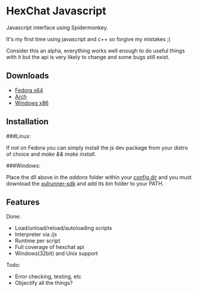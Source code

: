 HexChat Javascript
==================

Javascript interface using Spidermonkey.

It's my first time using javascript and c++ so forgive my mistakes ;)

Consider this an alpha, everything works well enough to do useful things with it
but the api is very likely to change and some bugs still exist.


Downloads
---------

- [Fedora x64](http://dl.tingping.se/fedora/x86_64/hexchat-javascript-0.1-1.fc19.x86_64.rpm)
- [Arch](https://aur.archlinux.org/packages/hexchat-javascript-git/)
- [Windows x86](http://dl.tingping.se/hexchat-javascript/win32/hexchat-javascript.dll)


Installation
------------

###Linux:

If not on Fedora you can simply install the js dev package from your distro of choice and *make && make install*.

###Windows:

Place the dll above in the *addons* folder within your [config dir](http://docs.hexchat.org/en/latest/settings.html#config-files)
and you must download the [xulrunner-sdk](https://ftp.mozilla.org/pub/mozilla.org/xulrunner/releases/10.0.4esr/sdk/xulrunner-10.0.4esr.en-US.win32.sdk.zip)
and add its *bin* folder to your PATH.


Features
--------

Done:

- Load/unload/reload/autoloading scripts
- Interpreter via */js*
- Runtime per script
- Full coverage of hexchat api
- Windows(32bit) and Unix support

Todo:

- Error checking, testing, etc
- Objectify all the things?
